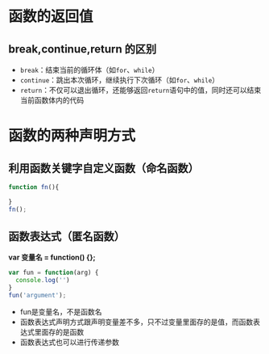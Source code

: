 # 函数的返回值
## break,continue,return 的区别
- `break`：结束当前的循环体（如`for`、`while`）
- `continue`：跳出本次循环，继续执行下次循环（如`for`、`while`）
- `return`：不仅可以退出循环，还能够返回`return`语句中的值，同时还可以结束当前函数体内的代码
# 函数的两种声明方式
## 利用函数关键字自定义函数（命名函数）
```javascript
function fn(){

}
fn();
```
## 函数表达式（匿名函数）
**var 变量名 = function() {};**
```javascript
var fun = function(arg) {
  console.log('')
}
fun('argument');
```
- fun是变量名，不是函数名
- 函数表达式声明方式跟声明变量差不多，只不过变量里面存的是值，而函数表达式里面存的是函数
- 函数表达式也可以进行传递参数
